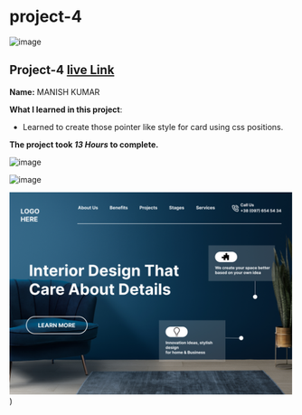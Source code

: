# project-4

![image](https://img.shields.io/badge/project-4-red)


## Project-4  [live Link](https://manicustomerservicepage.netlify.app/)

**Name:**  MANISH KUMAR


**What I learned in this project**:

  - Learned to create those pointer like style for card using css positions.

**The project took ***13 Hours*** to complete.** 

![image](https://img.shields.io/badge/INeuron-LearnCodeOnline-brightgreen)

![image](https://img.shields.io/badge/Full%20stack%20JS%20bootcamp-Hitesh%20Chaudhary-lightgrey)


![image](https://github.com/Krishna12345825/project10/blob/main/project-imgs/10.png)
)


